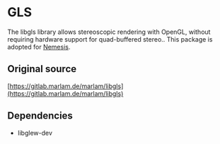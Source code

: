 # GLS
The libgls library allows stereoscopic rendering with OpenGL, without requiring hardware support for quad-buffered stereo.. This package is adopted for [Nemesis](https://github.com/kulhanek/nemesis).

## Original source
[https://gitlab.marlam.de/marlam/libgls](https://gitlab.marlam.de/marlam/libgls)

## Dependencies
* libglew-dev
